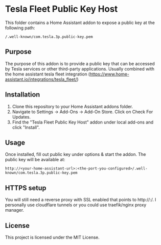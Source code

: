 # Tesla Fleet Public Key Host

This folder contains a Home Assistant addon to expose a public key at the following path:

```
/.well-known/com.tesla.3p.public-key.pem
```

## Purpose

The purpose of this addon is to provide a public key that can be accessed by Tesla services or other third-party applications. Usually combined with the home assistant tesla fleet integration (<https://www.home-assistant.io/integrations/tesla_fleet/>)

## Installation

1. Clone this repository to your Home Assistant addons folder.
2. Navigate to Settings -> Add-Ons -> Add-On Store. Click on Check For Updates.
3. Find the "Tesla Fleet Public Key Host" addon under local add-ons and click "Install".

## Usage

Once installed, fill out public key under options & start the addon. The public key will be available at:

```
http://<your-home-assistant-url>:<the-port-you-configured>/.well-known/com.tesla.3p.public-key.pem
```

## HTTPS setup
You will still need a reverse proxy with SSL enabled that points to http://<your-home-assistant-ip>:<the-port-you-configured>/. I personally use cloudflare tunnels or you could use traefik/nginx proxy manager.

## License

This project is licensed under the MIT License.